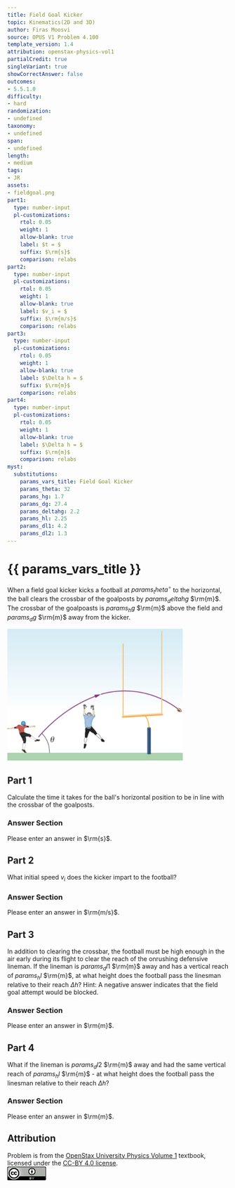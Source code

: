 ```yaml
---
title: Field Goal Kicker
topic: Kinematics(2D and 3D)
author: Firas Moosvi
source: OPUS V1 Problem 4.100
template_version: 1.4
attribution: openstax-physics-vol1
partialCredit: true
singleVariant: true
showCorrectAnswer: false
outcomes:
- 5.5.1.0
difficulty:
- hard
randomization:
- undefined
taxonomy:
- undefined
span:
- undefined
length:
- medium
tags:
- JR
assets:
- fieldgoal.png
part1:
  type: number-input
  pl-customizations:
    rtol: 0.05
    weight: 1
    allow-blank: true
    label: $t = $
    suffix: $\rm{s}$
    comparison: relabs
part2:
  type: number-input
  pl-customizations:
    rtol: 0.05
    weight: 1
    allow-blank: true
    label: $v_i = $
    suffix: $\rm{m/s}$
    comparison: relabs
part3:
  type: number-input
  pl-customizations:
    rtol: 0.05
    weight: 1
    allow-blank: true
    label: $\Delta h = $
    suffix: $\rm{m}$
    comparison: relabs
part4:
  type: number-input
  pl-customizations:
    rtol: 0.05
    weight: 1
    allow-blank: true
    label: $\Delta h = $
    suffix: $\rm{m}$
    comparison: relabs
myst:
  substitutions:
    params_vars_title: Field Goal Kicker
    params_theta: 32
    params_hg: 1.7
    params_dg: 27.4
    params_deltahg: 2.2
    params_hl: 2.25
    params_dl1: 4.2
    params_dl2: 1.3
---
```

# {{ params_vars_title }}
When a field goal kicker kicks a football at ${{ params_theta }}^\circ$ to the horizontal, the ball clears the crossbar of the goalposts by ${{ params_deltahg }}$ $\rm{m}$.
The crossbar of the goalpoasts is ${{ params_hg }}$ $\rm{m}$ above the field and ${{ params_dg }}$ $\rm{m}$ away from the kicker.

<img src="fieldgoal.png" width=400 alt="An image showing a field goal kicker kicking a field goal. The trajectory of the football is shown by a purple line that initially makes an angle of theta with the horizontal. A defensive lineman stands between the field goal kicker and the goalpoasts.">

## Part 1

Calculate the time it takes for the ball's horizontal position to be in line with the crossbar of the goalposts.

### Answer Section

Please enter an answer in $\rm{s}$.

## Part 2

What initial speed $v_i$ does the kicker impart to the football?

### Answer Section

Please enter an answer in $\rm{m/s}$.

## Part 3

In addition to clearing the crossbar, the football must be high enough in the air early during its flight to clear the reach of the onrushing defensive lineman.
If the lineman is ${{ params_dl1 }}$ $\rm{m}$ away and has a vertical reach of ${{ params_hl }}$ $\rm{m}$, at what height does the football pass the linesman relative to their reach $\Delta h$?
Hint: A negative answer indicates that the field goal attempt would be blocked.

### Answer Section

Please enter an answer in $\rm{m}$.

## Part 4

What if the lineman is ${{ params_dl2 }}$ $\rm{m}$ away and had the same vertical reach of ${{ params_hl }}$ $\rm{m}$ - at what height does the football pass the linesman relative to their reach $\Delta h$?

### Answer Section

Please enter an answer in $\rm{m}$.

## Attribution

Problem is from the [OpenStax University Physics Volume 1](https://openstax.org/details/books/university-physics-volume-1) textbook, licensed under the [CC-BY 4.0 license](https://creativecommons.org/licenses/by/4.0/).<br>![Image representing the Creative Commons 4.0 BY license.](https://raw.githubusercontent.com/firasm/bits/master/by.png)